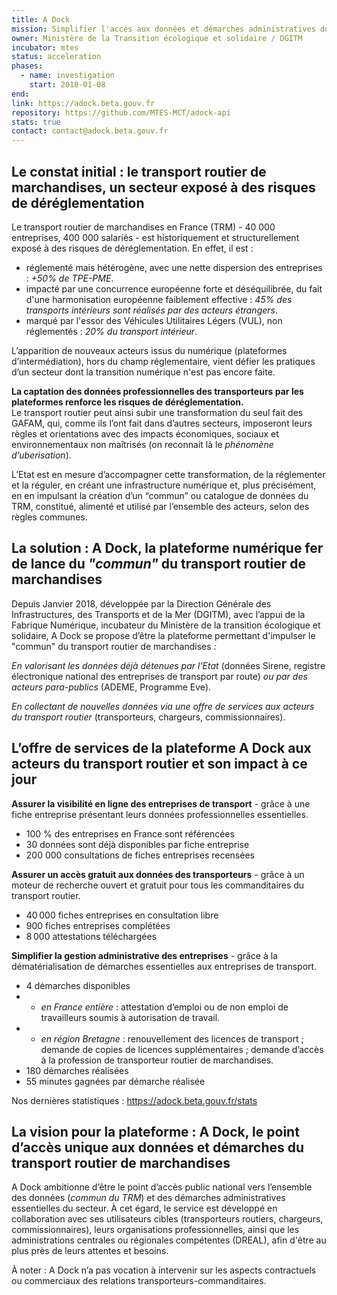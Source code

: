 ```yaml
---
title: A Dock
mission: Simplifier l'accès aux données et démarches administratives du transport routier de marchandises 
owner: Ministère de la Transition écologique et solidaire / DGITM
incubator: mtes
status: acceleration
phases:
  - name: investigation
    start: 2018-01-08
end:
link: https://adock.beta.gouv.fr
repository: https://github.com/MTES-MCT/adock-api
stats: true
contact: contact@adock.beta.gouv.fr
---
```


## Le constat initial : le transport routier de marchandises, un secteur exposé à des risques de déréglementation

Le transport routier de marchandises en France (TRM) - 40 000 entreprises, 400 000 salariés -  est historiquement et structurellement exposé à des risques de déréglementation. En effet, il est : 

- réglementé mais hétérogène, avec une nette dispersion des entreprises : *+50% de TPE-PME*.   
- impacté par une concurrence européenne forte et déséquilibrée, du fait d'une harmonisation européenne faiblement effective : *45% des transports intérieurs sont réalisés par des acteurs étrangers*.  
- marqué par l'essor des Véhicules Utilitaires Légers (VUL), non réglementés : *20% du transport intérieur*.

L’apparition de nouveaux acteurs issus du numérique (plateformes d’intermédiation), hors du champ réglementaire, vient défier les pratiques d’un secteur dont la transition numérique n'est pas encore faite.  

**La captation des données professionnelles des transporteurs par les plateformes renforce les risques de déréglementation.**  
Le transport routier peut ainsi subir une transformation du seul fait des GAFAM, qui, comme ils l’ont fait dans d’autres secteurs, imposeront leurs règles et orientations avec des impacts économiques, sociaux et environnementaux non maîtrisés (on reconnait là le *phénomène d’uberisation*).

L’Etat est en mesure d’accompagner cette transformation, de la réglementer et la réguler, en créant une infrastructure numérique et, plus précisément, en en impulsant la création d’un “commun” ou catalogue de données du TRM, constitué, alimenté et utilisé par l’ensemble des  acteurs, selon des règles communes.  


## La solution : A Dock, la plateforme numérique fer de lance du *"commun"* du transport routier de marchandises

Depuis Janvier 2018, développée par la Direction Générale des Infrastructures, des Transports et de la Mer (DGITM), avec l’appui de la Fabrique Numérique, incubateur du Ministère de la transition écologique et solidaire,  A Dock se propose d’être la plateforme permettant d'impulser le "commun" du transport routier de marchandises :

*En valorisant les données déjà détenues par l’Etat* (données Sirene, registre électronique national des entreprises de transport par route) *ou par des acteurs para-publics* (ADEME, Programme Eve).

*En collectant de nouvelles données via une offre de services aux acteurs du transport routier* (transporteurs, chargeurs, commissionnaires).


## L’offre de services de la plateforme A Dock aux acteurs du transport routier et son impact à ce jour ##

**Assurer la visibilité en ligne des entreprises de transport** - grâce à une fiche entreprise présentant leurs données professionnelles essentielles.
- 100 % des entreprises en France sont référencées
- 30 données sont déjà disponibles par fiche entreprise
- 200 000 consultations de fiches entreprises recensées

**Assurer un accès gratuit aux données des transporteurs** - grâce à un moteur de recherche ouvert et gratuit pour tous les commanditaires du transport routier.
- 40 000 fiches entreprises en consultation libre
- 900 fiches entreprises complétées
- 8 000 attestations téléchargées

**Simplifier la gestion administrative des entreprises** - grâce à la dématérialisation de démarches essentielles aux entreprises de transport.
- 4 démarches disponibles
- *  *en France entière* : attestation d’emploi ou de non emploi de travailleurs soumis à autorisation de travail.
- *  *en région Bretagne* : renouvellement des licences de transport ; demande de copies de licences supplémentaires ; demande d’accès à la profession de transporteur routier de marchandises.
- 180 démarches réalisées
- 55 minutes gagnées par démarche réalisée

Nos dernières statistiques : https://adock.beta.gouv.fr/stats


## La vision pour la plateforme : A Dock, le point d’accès unique aux données et démarches du transport routier de marchandises ##

A Dock ambitionne d’être le point d’accès public national vers l’ensemble des données (*commun du TRM*) et des démarches administratives essentielles du secteur.
À cet égard, le service est développé en collaboration avec ses utilisateurs cibles (transporteurs routiers, chargeurs, commissionnaires), leurs organisations professionnelles, ainsi que les administrations centrales ou régionales compétentes (DREAL), afin d'être au plus près de leurs attentes et besoins.

À  noter : A Dock n‘a pas vocation à intervenir sur les aspects contractuels ou commerciaux des relations transporteurs-commanditaires.

